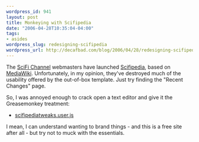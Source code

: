 ```yaml
--- 
wordpress_id: 941
layout: post
title: Monkeying with Scifipedia
date: "2006-04-28T10:35:04-04:00"
tags: 
- asides
wordpress_slug: redesigning-scifipedia
wordpress_url: http://decafbad.com/blog/2006/04/28/redesigning-scifipedia
---
```

 <p>The <a href="http://www.scifi.com">SciFi Channel</a> webmasters have launched <a href="http://scifipedia.scifi.com/index.php/Main_Page">Scifipedia</a>, based on <a href="http://www.mediawiki.org/wiki/MediaWiki">MediaWiki</a>.  Unfortunately, in my opinion, they've destroyed much of the usability offered by the out-of-box template.  Just try finding the "Recent Changes" page.</p>
 <p>So, I was annoyed enough to crack open a text editor and give it the Greasemonkey treatment:</p>
     <ul>
     <li>
     <span><a href="http://decafbad.com/2006/04/scifipediatweaks.user.js">scifipediatweaks.user.js</a></span>
     </li>
     </ul>
 <p>I mean, I can understand wanting to brand things - and this is a free site after all - but try not to muck with the essentials.</p>
